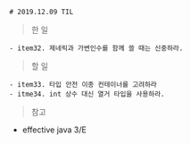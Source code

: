     # 2019.12.09 TIL

> 한 일

    - item32. 제네릭과 가변인수를 함께 쓸 때는 신중하라.

> 할 일

    - item33. 타입 안전 이종 컨테이너를 고려하라
    - itme34. int 상수 대신 열거 타입을 사용하라.

> 참고

- effective java 3/E
